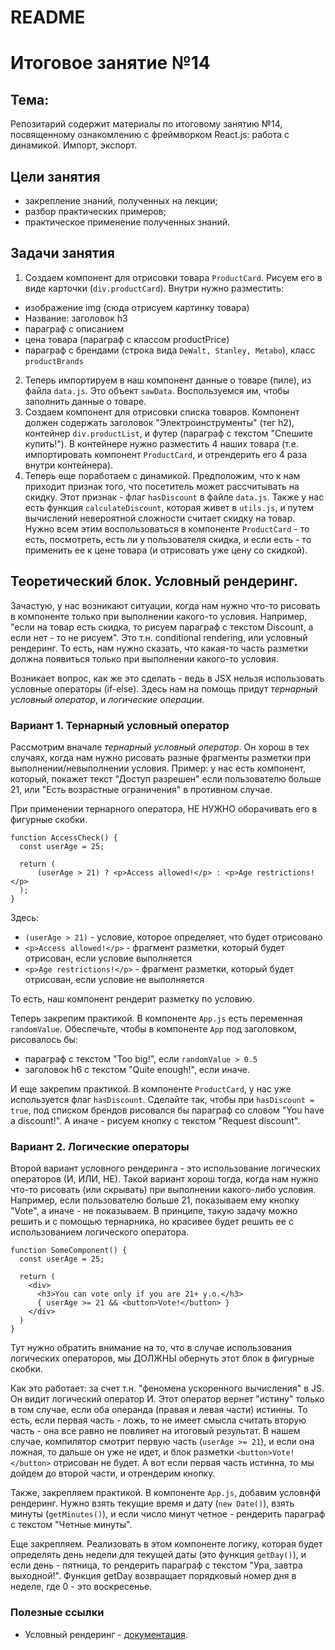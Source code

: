 # README

# Итоговое занятие №14

## Тема:

Репозитарий содержит материалы по итоговому занятию №14, посвященному ознакомлению с фреймворком React.js: работа с динамикой. Импорт, экспорт.

## Цели занятия
- закрепление знаний, полученных на лекции;
- разбор практических примеров;
- практическое применение полученных знаний.

## Задачи занятия
1. Создаем компонент для отрисовки товара `ProductCard`. Рисуем его в виде карточки (`div.productCard`). Внутри нужно разместить:
 - изображение img (сюда отрисуем картинку товара)
 - Название: заголовок h3
 - параграф с описанием
 - цена товара (параграф с классом productPrice)
 - параграф с брендами (строка вида `DeWalt, Stanley, Metabo`), класс `productBrands`

2. Теперь импортируем в наш компонент данные о товаре (пиле), из файла `data.js`. Это объект `sawData`. Воспользуемся им, чтобы заполнить данные о товаре.
3. Создаем компонент для отрисовки списка товаров. Компонент должен содержать заголовок "Электроинструменты" (тег h2), контейнер `div.productList`, и футер (параграф с текстом "Спешите купить!"). В контейнере нужно разместить 4 наших товара (т.е. импортировать компонент `ProductCard`, и отрендерить его 4 раза внутри контейнера).
4. Теперь еще поработаем с динамикой. Предположим, что к нам приходит признак того, что посетитель может рассчитывать на скидку. Этот признак - флаг `hasDiscount` в файле `data.js`. Также у нас есть функция `calculateDiscount`, которая живет в `utils.js`, и путем вычислений невероятной сложности считает скидку на товар. Нужно всем этим воспользоваться в компоненте `ProductCard` - то есть, посмотреть, есть ли у пользователя скидка, и если есть - то применить ее к цене товара (и отрисовать уже цену со скидкой).

## Теоретический блок. Условный рендеринг.
Зачастую, у нас возникают ситуации, когда нам нужно что-то рисовать в компоненте только при выполнении какого-то условия. Например, "если на товар есть скидка, то рисуем параграф с текстом Discount, а если нет - то не рисуем". Это т.н. conditional rendering, или условный рендеринг. То есть, нам нужно сказать, что какая-то часть разметки должна появиться только при выполнении какого-то условия.

Возникает вопрос, как же это сделать - ведь в JSX нельзя использовать условные операторы (if-else). Здесь нам на помощь придут *тернарный условный оператор*, и *логические операции*.

### Вариант 1. Тернарный условный оператор
Рассмотрим вначале *тернарный условный оператор*. Он хорош в тех случаях, когда нам нужно рисовать разные фрагменты разметки при выполнении/невыполнении условия. Пример: у нас есть компонент, который,  покажет текст "Доступ разрешен" если пользователю больше 21, или "Есть возрастные ограничения" в противном случае.

При применении тернарного оператора, НЕ НУЖНО оборачивать его в фигурные скобки.

```
function AccessCheck() {
  const userAge = 25;

  return (
      (userAge > 21) ? <p>Access allowed!</p> : <p>Age restrictions!</p>
  );
}
```
Здесь:
 - `(userAge > 21)` - условие, которое определяет, что будет отрисовано
 - `<p>Access allowed!</p>` - фрагмент разметки, который будет отрисован, если условие выполняется
 - `<p>Age restrictions!</p>` - фрагмент разметки, который будет отрисован, если условие не выполняется

То есть, наш компонент рендерит разметку по условию.

Теперь закрепим практикой. В компоненте `App.js` есть переменная `randomValue`. Обеспечьте, чтобы в компоненте `App` под заголовком, рисовалось бы:
 - параграф с текстом "Too big!", если `randomValue > 0.5`
 - заголовок h6 с текстом "Quite enough!", если иначе.

И еще закрепим практикой. В компоненте `ProductCard`, у нас уже используется флаг `hasDiscount`. Сделайте так, чтобы при `hasDiscount = true`, под списком брендов рисовался бы параграф со словом "You have a discount!". А иначе - рисуем кнопку с текстом "Request discount".

### Вариант 2. Логические операторы
Второй вариант условного рендеринга - это использование логических операторов (И, ИЛИ, НЕ). Такой вариант хорош тогда, когда нам нужно что-то рисовать (или скрывать) при выполнении какого-либо условия. Например, если пользователю больше 21, показываем ему кнопку "Vote", а иначе - не показываем. В принципе, такую задачу можно решить и с помощью тернарника, но красивее будет решить ее с использованием логического оператора.

```
function SomeComponent() {
  const userAge = 25;

  return (
    <div>
      <h3>You can vote only if you are 21+ y.o.</h3>
      { userAge >= 21 && <button>Vote!</button> }
    </div>
  )
}
```

Тут нужно обратить внимание на то, что в случае использования логических операторов, мы ДОЛЖНЫ обернуть этот блок в фигурные скобки.

Как это работает: за счет т.н. "феномена ускоренного вычисления" в JS. Он видит логический оператор И. Этот оператор вернет "истину" только в том случае, если оба операнда (правая и левая части) истинны. То есть, если первая часть - ложь, то не имеет смысла считать вторую часть - она все равно не повлияет на итоговый результат. В нашем случае, компилятор смотрит первую часть (`userAge >= 21`), и если она ложная, то дальше он уже не идет, и блок разметки `<button>Vote!</button>` отрисован не будет. А вот если первая часть истинна, то мы дойдем до второй части, и отрендерим кнопку.

Также, закрепляем практикой. В компоненте `App.js`, добавим условнфй рендеринг. Нужно взять текущие время и дату (`new Date()`), взять минуты (`getMinutes()`), и если число минут четное - рендерить параграф с текстом "Четные минуты".

Еще закрепляем. Реализовать в этом компоненте логику, которая будет определять день недели для текущей даты (это функция `getDay()`), и если день - пятница, то рендерить параграф с текстом "Ура, завтра выходной!". Функция getDay возвращает порядковый номер дня в неделе, где 0 - это воскресенье.

### Полезные ссылки
 - Условный рендеринг - [документация](https://react.dev/learn/conditional-rendering).